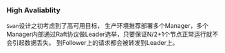 ### High Avaliablity

`Swan`设计之初考虑到了高可用目标，
生产环境推荐部署多个Manager，多个Manager内部通过Raft协议做Leader选举，只要保证N/2+1个节点正常运行就不会引起数据丢失。
到Follower上的请求都会被转发到Leader上。
